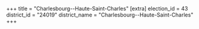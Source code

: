 +++
title = "Charlesbourg--Haute-Saint-Charles"
[extra]
election_id = 43
district_id = "24019"
district_name = "Charlesbourg--Haute-Saint-Charles"
+++
